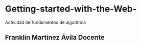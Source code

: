 # Getting-started-with-the-Web-
Actividad de fundamentos de algoritmia 
## Franklin Martínez Ávila Docente
